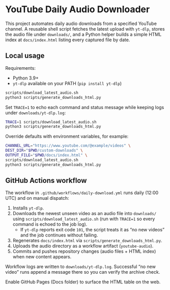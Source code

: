 # YouTube Daily Audio Downloader

This project automates daily audio downloads from a specified YouTube channel. A reusable shell script fetches the latest upload with `yt-dlp`, stores the audio file under `downloads/`, and a Python helper builds a simple HTML index at `docs/index.html` listing every captured file by date.

## Local usage

Requirements:

- Python 3.9+
- `yt-dlp` available on your PATH (`pip install yt-dlp`)

```bash
scripts/download_latest_audio.sh
python3 scripts/generate_downloads_html.py
```

Set `TRACE=1` to echo each command and status message while keeping logs under `downloads/yt-dlp.log`:

```bash
TRACE=1 scripts/download_latest_audio.sh
python3 scripts/generate_downloads_html.py
```

Override defaults with environment variables, for example:

```bash
CHANNEL_URL="https://www.youtube.com/@example/videos" \
DEST_DIR="$PWD/custom-downloads" \
OUTPUT_FILE="$PWD/docs/index.html" \
scripts/download_latest_audio.sh
python3 scripts/generate_downloads_html.py
```

## GitHub Actions workflow

The workflow in `.github/workflows/daily-download.yml` runs daily (12:00 UTC) and on manual dispatch:

1. Installs `yt-dlp`.
2. Downloads the newest unseen video as an audio file into `downloads/` using `scripts/download_latest_audio.sh` (run with `TRACE=1` so every command is echoed to the job log).
   - If `yt-dlp` reports exit code `101`, the script treats it as “no new videos” and the job continues without failing.
3. Regenerates `docs/index.html` via `scripts/generate_downloads_html.py`.
4. Uploads the audio directory as a workflow artifact (`youtube-audio`).
5. Commits and pushes repository changes (audio files + HTML index) when new content appears.

Workflow logs are written to `downloads/yt-dlp.log`. Successful “no new video” runs append a message there so you can verify the archive check.

Enable GitHub Pages (Docs folder) to surface the HTML table on the web.
